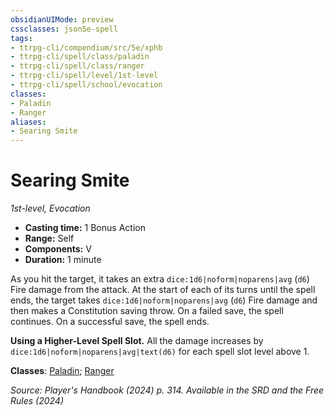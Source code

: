 ```yaml
---
obsidianUIMode: preview
cssclasses: json5e-spell
tags:
- ttrpg-cli/compendium/src/5e/xphb
- ttrpg-cli/spell/class/paladin
- ttrpg-cli/spell/class/ranger
- ttrpg-cli/spell/level/1st-level
- ttrpg-cli/spell/school/evocation
classes:
- Paladin
- Ranger
aliases:
- Searing Smite
---
```

# Searing Smite
*1st-level, Evocation*  


- **Casting time:** 1 Bonus Action
- **Range:** Self
- **Components:** V
- **Duration:** 1 minute

As you hit the target, it takes an extra `dice:1d6|noform|noparens|avg` (`d6`) Fire damage from the attack. At the start of each of its turns until the spell ends, the target takes `dice:1d6|noform|noparens|avg` (`d6`) Fire damage and then makes a Constitution saving throw. On a failed save, the spell continues. On a successful save, the spell ends.

**Using a Higher-Level Spell Slot.** All the damage increases by `dice:1d6|noform|noparens|avg|text(d6)` for each spell slot level above 1.

**Classes**: [Paladin](Інструменти%20ДМ/CLI/lists/list-spells-classes-paladin.md); [Ranger](Інструменти%20ДМ/CLI/lists/list-spells-classes-ranger.md)

*Source: Player's Handbook (2024) p. 314. Available in the <span title='Systems Reference Document (5.2)'>SRD</span> and the Free Rules (2024)*